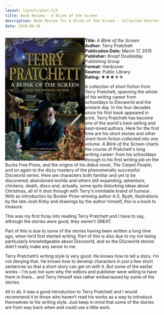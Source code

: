 ```yaml
---
layout: layouts/post.njk
title: Book Review - A Blink of the Screen
description: Book Review for A Blink of the Screen - Collected Shorter Fiction by Terry Pratchett
date: 2018-06-20
---
```

<section class="review__info">

<img loading="lazy" class="movie__poster" src="/static/images/covers/ablinkofthescreen.webp" alt="Book Cover for A Blink of the Screen by Terry Pratchett" width="260" height="400" align="left">
        
<b>Title:</b> <i>A Blink of the Screen</i><br>
<b>Author:</b> Terry Pratchett<br>
<b>Publication Date:</b> March 17, 2015<br>
<b>Publisher:</b> Knopf Doubleday Publishing Group<br>
<b>Format:</b> Hardcover<br>
<b>Source:</b> Public Library<br>
<b>Rating:</b> &#9733;&#9733;&#9733;&#9734;&#9734;
        
<p class="review__description">A collection of short fiction from Terry Pratchett, spanning the whole of his writing career from schooldays to Discworld and the present day. In the four decades since his first book appeared in print, Terry Pratchett has become one of the world's best-selling and best-loved authors. Here for the first time are his short stories and other short-form fiction collected into one volume. <i>A Blink of the Screen</i> charts the course of Pratchett's long writing career: from his schooldays through to his first writing job on the Bucks Free Press, and the origins of his debut novel, <i>The Carpet People</i>; and on again to the dizzy mastery of the phenomenally successful Discworld series. Here are characters both familiar and yet to be discovered; abandoned worlds and others still expanding; adventure, chickens, death, disco and, actually, some quite disturbing ideas about Christmas, all of it shot through with Terry's inimitable brand of humour. With an introduction by Booker Prize-winning author A.S. Byatt, illustrations by the late Josh Kirby and drawings by the author himself, this is a book to treasure.</p>
</section>

<p>This was my first foray into reading Terry Pratchett and I have to say, although the stories were good, they weren’t GREAT.</p>

<p>Part of this is due to some of the stories having been written a long time ago, when he’d first started writing. Part of this is also due to my not being particularly knowledgeable about Discworld, and so the Discworld stories didn’t really make any sense to me.</p>

<p>Terry Pratchett’s writing style is very good. He knows how to tell a story. I’m not denying that. He knows how to develop characters in just a few short sentences so that a short story can get on with it. But some of the earlier works – I’m just not sure why the editors and publisher were willing to have them in there… and Terry himself was rather embarrassed by some of the stories.</p>

<p>All in all, it was a good introduction to Terry Pratchett and I would recommend it to those who haven’t read his works as a way to introduce themselves to his writing style. Just keep in mind that some of the stories are from way back when and could use a little work.</p>